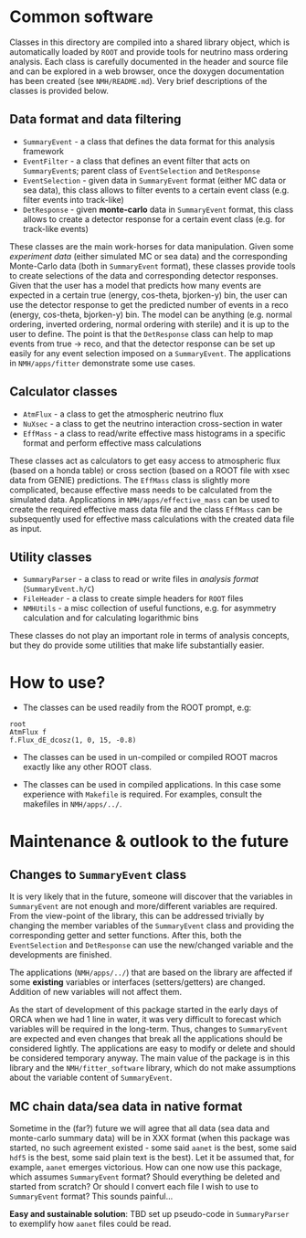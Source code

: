Common software
===============

Classes in this directory are compiled into a shared library object, which is automatically loaded by `ROOT` and provide tools for neutrino mass ordering analysis. Each class is carefully documented in the header and source file and can be explored in a web browser, once the doxygen documentation has been created (see `NMH/README.md`). Very brief descriptions of the classes is provided below.

Data format and data filtering
------------------------------
* `SummaryEvent`    - a class that defines the data format for this analysis framework
* `EventFilter`     - a class that defines an event filter that acts on `SummaryEvent`s; parent class of `EventSelection` and `DetResponse`
* `EventSelection`  - given data in `SummaryEvent` format (either MC data or sea data), this class allows to filter events to a certain event class (e.g. filter events into track-like)
* `DetResponse`     - given **monte-carlo** data in `SummaryEvent` format, this class allows to create a detector response for a certain event class (e.g. for track-like events)

These classes are the main work-horses for data manipulation. Given some *experiment data* (either simulated MC or sea data) and the corresponding Monte-Carlo data (both in `SummaryEvent` format), these classes provide tools to create selections of the data and corresponding detector responses. Given that the user has a model that predicts how many events are expected in a certain true (energy, cos-theta, bjorken-y) bin, the user can use the detector response to get the predicted number of events in a reco (energy, cos-theta, bjorken-y) bin. The model can be anything (e.g. normal ordering, inverted ordering, normal ordering with sterile) and it is up to the user to define. The point is that the `DetResponse` class can help to map events from true -> reco, and that the detector response can be set up easily for any event selection imposed on a `SummaryEvent`. The applications in `NMH/apps/fitter` demonstrate some use cases.

Calculator classes
------------------
* `AtmFlux`         - a class to get the atmospheric neutrino flux
* `NuXsec`          - a class to get the neutrino interaction cross-section in water
* `EffMass`         - a class to read/write effective mass histograms in a specific format and perform effective mass calculations

These classes act as calculators to get easy access to atmospheric flux (based on a honda table) or cross section (based on a ROOT file with xsec data from GENIE) predictions. The `EffMass` class is slightly more complicated, because effective mass needs to be calculated from the simulated data. Applications in `NMH/apps/effective_mass` can be used to create the required effective mass data file and the class `EffMass` can be subsequently used for effective mass calculations with the created data file as input.

Utility classes
---------------
* `SummaryParser`   - a class to read or write files in *analysis format* (`SummaryEvent.h/C`)
* `FileHeader`      - a class to create simple headers for `ROOT` files
* `NMHUtils`        - a misc collection of useful functions, e.g. for asymmetry calculation and for calculating logarithmic bins

These classes do not play an important role in terms of analysis concepts, but they do provide some utilities that make life substantially easier.

How to use?
===========

* The classes can be used readily from the ROOT prompt, e.g:
```
root
AtmFlux f
f.Flux_dE_dcosz(1, 0, 15, -0.8) 
```

* The classes can be used in un-compiled or compiled ROOT macros exactly like any other ROOT class.

* The classes can be used in compiled applications. In this case some experience with `Makefile` is required. For examples, consult the makefiles in `NMH/apps/../`.


Maintenance & outlook to the future
===================================

Changes to `SummaryEvent` class
-------------------------------
It is very likely that in the future, someone will discover that the variables in `SummaryEvent` are not enough and more/different variables are required. From the view-point of the library, this can be addressed trivially by changing the member variables of the `SummaryEvent` class and providing the corresponding getter and setter functions. After this, both the `EventSelection` and `DetResponse` can use the new/changed variable and the developments are finished. 

The applications (`NMH/apps/../`) that are based on the library are affected if some **existing** variables or interfaces (setters/getters) are changed. Addition of new variables will not affect them.

As the start of development of this package started in the early days of ORCA when we had 1 line in water, it was very difficult to forecast which variables will be required in the long-term. Thus, changes to `SummaryEvent` are expected and even changes that break all the applications should be considered lightly. The applications are easy to modify or delete and should be considered temporary anyway. The main value of the package is in this library and the `NMH/fitter_software` library, which do not make assumptions about the variable content of `SummaryEvent`.

MC chain data/sea data in native format
---------------------------------------
Sometime in the (far?) future we will agree that all data (sea data and monte-carlo summary data) will be in XXX format (when this package was started, no such agreement existed - some said `aanet` is the best, some said `hdf5` is the best, some said plain text is the best). Let it be assumed that, for example, `aanet` emerges victorious. How can one now use this package, which assumes `SummaryEvent` format? Should everything be deleted and started from scratch? Or should I convert each file I wish to use to `SummaryEvent` format? This sounds painful...

**Easy and sustainable solution**: TBD set up pseudo-code in `SummaryParser` to exemplify how `aanet` files could be read.